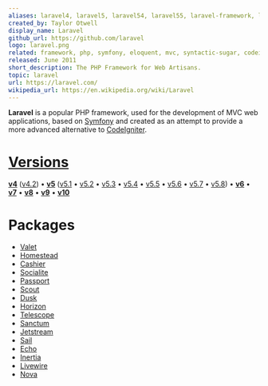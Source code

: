 ```yaml
---
aliases: laravel4, laravel5, laravel54, laravel55, laravel-framework, laravel6, laravel7, laravel8, laravel9, laravel10
created_by: Taylor Otwell
display_name: Laravel
github_url: https://github.com/laravel
logo: laravel.png
related: framework, php, symfony, eloquent, mvc, syntactic-sugar, codeigniter, blade-template, php-artisan, october-cms
released: June 2011
short_description: The PHP Framework for Web Artisans.
topic: laravel
url: https://laravel.com/
wikipedia_url: https://en.wikipedia.org/wiki/Laravel
---
```

**Laravel** is a popular PHP framework, used for the development of MVC web applications, based on [Symfony](https://github.com/topics/symfony) and created as an attempt to provide a more advanced alternative to [CodeIgniter](https://github.com/topics/codeigniter).

# [Versions](https://laravel.com/docs/10.x/releases#versioning-scheme)
[**v4**](https://github.com/topics/laravel4) ([v4.2](https://github.com/topics/laravel42)) &bull; [**v5**](https://github.com/topics/laravel5) ([v5.1](https://github.com/topics/laravel51) &bull; [v5.2](https://github.com/topics/laravel52) &bull; [v5.3](https://github.com/topics/laravel53) &bull; [v5.4](https://github.com/topics/laravel54) &bull; [v5.5](https://github.com/topics/laravel55) &bull; [v5.6](https://github.com/topics/laravel56) &bull; [v5.7](https://github.com/topics/laravel57) &bull; [v5.8](https://github.com/topics/laravel58)) &bull; [**v6**](https://github.com/topics/laravel6) &bull; [**v7**](https://github.com/topics/laravel7) &bull; [**v8**](https://github.com/topics/laravel8) &bull; [**v9**](https://github.com/topics/laravel9) &bull; [**v10**](https://github.com/topics/laravel10)

# Packages
* [Valet](https://github.com/topics/valet)
* [Homestead](https://github.com/topics/homestead)
* [Cashier](https://github.com/topics/laravel-cashier)
* [Socialite](https://github.com/topics/laravel-socialite)
* [Passport](https://github.com/topics/laravel-passport)
* [Scout](https://github.com/topics/laravel-scout)
* [Dusk](https://github.com/topics/laravel-dusk)
* [Horizon](https://github.com/topics/laravel-horizon)
* [Telescope](https://github.com/topics/laravel-telescope)
* [Sanctum](https://github.com/topics/laravel-sanctum)
* [Jetstream](https://github.com/topics/laravel-jetstream)
* [Sail](https://github.com/topics/laravel-sail)
* [Echo](https://github.com/topics/laravel-echo)
* [Inertia](https://github.com/topics/inertiajs)
* [Livewire](https://github.com/topics/livewire)
* [Nova](https://github.com/topics/laravel-nova)
